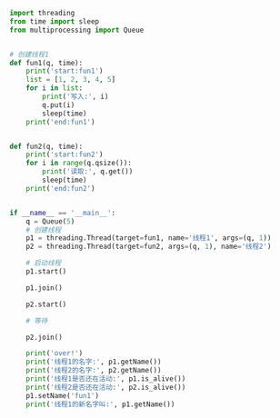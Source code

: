 
<BlogInfo id="828" title="16.threading实现线程" author="白日梦想猿" pv=0 read_times=0 pre_cost_time=0分45秒 category="并发编程" tag_list="['并发编程']" create_time="2020.05.06 14:21:58" update_time="2020.08.16 10:35:21" />

```python
import threading
from time import sleep
from multiprocessing import Queue


# 创建线程1
def fun1(q, time):
    print('start:fun1')
    list = [1, 2, 3, 4, 5]
    for i in list:
        print('写入:', i)
        q.put(i)
        sleep(time)
    print('end:fun1')


def fun2(q, time):
    print('start:fun2')
    for i in range(q.qsize()):
        print('读取:', q.get())
        sleep(time)
    print('end:fun2')


if __name__ == '__main__':
    q = Queue(5)
    # 创建线程
    p1 = threading.Thread(target=fun1, name='线程1', args=(q, 1))
    p2 = threading.Thread(target=fun2, args=(q, 1), name='线程2')

    # 启动线程
    p1.start()

    p1.join()

    p2.start()

    # 等待

    p2.join()

    print('over!')
    print('线程1的名字:', p1.getName())
    print('线程2的名字:', p2.getName())
    print('线程1是否还在活动:', p1.is_alive())
    print('线程2是否还在活动:', p2.is_alive())
    p1.setName('fun1')
    print('线程1的新名字叫:', p1.getName())

```
